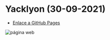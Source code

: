 # Yacklyon (30-09-2021)

- [Enlace a GitHub Pages](https://robertomejiacollazos.github.io/yacklyon/)
  
![página web](https://i.ibb.co/d7VN2vh/2021-09-30-12-39-31-yacklyon.png)
